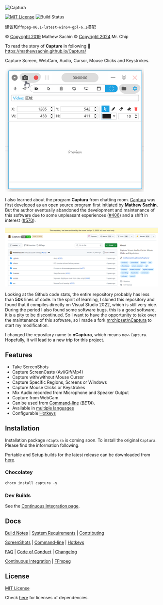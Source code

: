 ![Captura](https://mathewsachin.github.io/Captura/assets/Banner.png)

[![MIT License](https://img.shields.io/badge/license-MIT-blue.svg?style=flat-square)](LICENSE.md)
![Build Status](https://github.com/mrchipset/nCaptura/actions/workflows/build.yml/badge.svg)

建议和`ffmpeg-n6.1-latest-win64-gpl-6.1`搭配

&copy; [Copyright 2019](mathew/LICENSE_MathewSachin.md) Mathew Sachin
&copy; [Copyright 2024](LICENSE.md) Mr. Chip

To read the story of **Capture** in following
:link: <https://mathewsachin.github.io/Captura/>

Capture Screen, WebCam, Audio, Cursor, Mouse Clicks and Keystrokes.


![Captura](docs/Screenshots/Captura.png)


I also learned about the program **Captura** from chatting room. [Captura](https://github.com/MathewSachin/Captura) was first developed as an open source program first initiated by **Mathew Sachin**. But the author eventually abandoned the development and maintenance of this software due to some unpleasant experiences ([#406](https://github.com/MathewSachin/Captura/issues/405)) and a shift in interest ([#570](https://github.com/MathewSachin/Captura/issues/570)).

![Captura-Repository](docs/Screenshots/Captura_Github_Repo.png)


Looking at the Github code stats, the entire repository probably has less than **50k** lines of code. In the spirit of learning, I cloned this repository and found that it compiles directly on Visual Studio 2022, which is still very nice. During the period I also found some software bugs. this is a good software, it is a pity to be discontinued. So I want to have the opportunity to take over the maintenance of this software, so I made a fork [mrchipset/nCaptura](https://github.com/mrchipset/nCaptura) to start my modification.

I changed the repository name to **nCaptura**, which means `new-Captura`. Hopefully, it will lead to a new trip for this project.


## Features

- Take ScreenShots
- Capture ScreenCasts (Avi/Gif/Mp4)
- Capture with/without Mouse Cursor
- Capture Specific Regions, Screens or Windows
- Capture Mouse Clicks or Keystrokes
- Mix Audio recorded from Microphone and Speaker Output
- Capture from WebCam.
- Can be used from [Command-line](https://mathewsachin.github.io/Captura/cmdline) (*BETA*).
- Available in [multiple languages](https://mathewsachin.github.io/Captura/translation)
- Configurable [Hotkeys](https://mathewsachin.github.io/Captura/hotkeys)

## Installation
Installation package `nCaptura` is coming soon.
To install the original `Captura`. Please find the information following.

[latest]: https://github.com/MathewSachin/Captura/releases/latest

Portable and Setup builds for the latest release can be downloaded from [here][latest].

### Chocolatey

```powershell
choco install captura -y
```

### Dev Builds

See the [Continuous Integration page](docs/CI.md).

## Docs
[Build Notes](docs/Build.md) | [System Requirements](docs/System-Requirements.md) | [Contributing](CONTRIBUTING.md)

[ScreenShots](docs/Screenshots) | [Command-line](docs/Cmdline/README.md) | [Hotkeys](https://mathewsachin.github.io/Captura/hotkeys)

[FAQ](docs/FAQ.md) | [Code of Conduct](CODE_OF_CONDUCT.md) | [Changelog](docs/Changelogs/README.md)

[Continuous Integration](docs/CI.md) | [FFmpeg](docs/FFmpeg.md)

## License

[MIT License](LICENSE.md)

Check [here](licenses/) for licenses of dependencies.
